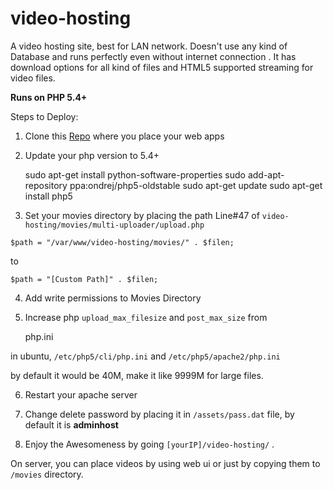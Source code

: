 # video-hosting
A video hosting site, best for LAN network. Doesn't use any kind of Database and runs perfectly even without internet connection . It has download options for all kind of files and HTML5 supported streaming for video files.

**Runs on PHP 5.4+**

Steps to Deploy:

1) Clone this [Repo](https://github.com/JamshadAhmad/video-hosting.git) where you place your web apps

2) Update your php version to 5.4+

    sudo apt-get install python-software-properties
    sudo add-apt-repository ppa:ondrej/php5-oldstable
    sudo apt-get update 
    sudo apt-get install php5

3) Set your movies directory by placing the path Line#47 of `video-hosting/movies/multi-uploader/upload.php`

`$path = "/var/www/video-hosting/movies/" . $filen;`

to

`$path = "[Custom Path]" . $filen;`

4) Add write permissions to Movies Directory

5) Increase php `upload_max_filesize` and `post_max_size` from

    php.ini

in ubuntu, `/etc/php5/cli/php.ini` and `/etc/php5/apache2/php.ini`

by default it would be 40M, make it like 9999M for large files.

6) Restart your apache server

7) Change delete password by placing it in `/assets/pass.dat` file, by default it is **adminhost**

8) Enjoy the Awesomeness by going `[yourIP]/video-hosting/` . 

On server, you can place videos by using web ui or just by copying them to `/movies` directory.
